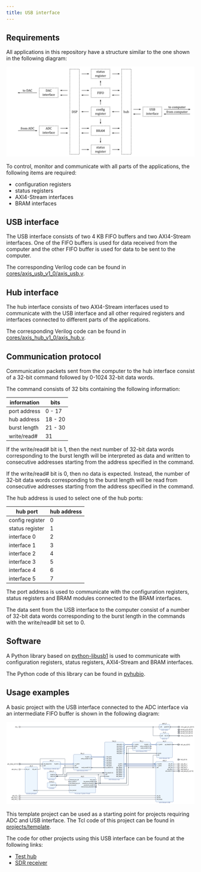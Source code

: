 ```yaml
---
title: USB interface
---
```


## Requirements

All applications in this repository have a structure similar to the one shown in the following diagram:

![Application structure](/img/application-structure.png)

To control, monitor and communicate with all parts of the applications, the following items are required:
- configuration registers
- status registers
- AXI4-Stream interfaces
- BRAM interfaces

## USB interface

The USB interface consists of two 4 KB FIFO buffers and two AXI4-Stream interfaces. One of the FIFO buffers is used for data received from the computer and the other FIFO buffer is used for data to be sent to the computer.

The corresponding Verilog code can be found in [cores/axis_usb_v1_0/axis_usb.v](https://github.com/pavel-demin/usb104-a7-notes/blob/master/cores/axis_usb_v1_0/axis_usb.v).

## Hub interface

The hub interface consists of two AXI4-Stream interfaces used to communicate with the USB interface and all other required registers and interfaces connected to different parts of the applications.

The corresponding Verilog code can be found in [cores/axis_hub_v1_0/axis_hub.v](https://github.com/pavel-demin/usb104-a7-notes/blob/master/cores/axis_hub_v1_0/axis_hub.v).

## Communication protocol

Communication packets sent from the computer to the hub interface consist of a 32-bit command followed by 0-1024 32-bit data words.

The command consists of 32 bits containing the following information:

information   | bits
------------- | -------
port address  |  0 - 17
hub address   | 18 - 20
burst length  | 21 - 30
write/read#   | 31

If the write/read# bit is 1, then the next number of 32-bit data words corresponding to the burst length will be interpreted as data and written to consecutive addresses starting from the address specified in the command.

If the write/read# bit is 0, then no data is expected. Instead, the number of 32-bit data words corresponding to the burst length will be read from consecutive addresses starting from the address specified in the command.

The hub address is used to select one of the hub ports:

hub port        | hub address
--------------- | -----------
config register | 0
status register | 1
interface 0     | 2
interface 1     | 3
interface 2     | 4
interface 3     | 5
interface 4     | 6
interface 5     | 7

The port address is used to communicate with the configuration registers, status registers and BRAM modules connected to the BRAM interfaces.

The data sent from the USB interface to the computer consist of a number of 32-bit data words corresponding to the burst length in the commands with the write/read# bit set to 0.

## Software

A Python library based on [python-libusb1](https://github.com/vpelletier/python-libusb1) is used to communicate with configuration registers, status registers, AXI4-Stream and BRAM interfaces.

The Python code of this library can be found in [pyhubio](https://github.com/pavel-demin/pyhubio).

## Usage examples

A basic project with the USB interface connected to the ADC interface via an intermediate FIFO buffer is shown in the following diagram:

![Template project](/img/template-project.png)

This template project can be used as a starting point for projects requiring ADC and USB interface. The Tcl code of this project can be found in [projects/template](https://github.com/pavel-demin/usb104-a7-notes/tree/master/projects/template).

The code for other projects using this USB interface can be found at the following links:
- [Test hub](https://github.com/pavel-demin/usb104-a7-notes/tree/master/projects/test_hub)
- [SDR receiver](https://github.com/pavel-demin/usb104-a7-notes/tree/master/projects/sdr_receiver)
